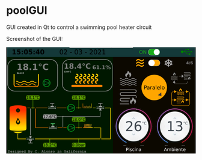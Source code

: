 # poolGUI
GUI created in Qt to control a swimming pool heater circuit


Screenshot of the GUI:

![Main Window](./resources/screenShot.png)